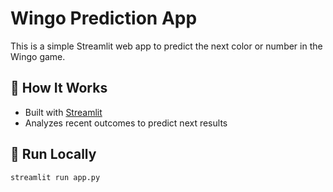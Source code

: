 # Wingo Prediction App

This is a simple Streamlit web app to predict the next color or number in the Wingo game.

## 🔧 How It Works

- Built with [Streamlit](https://streamlit.io/)
- Analyzes recent outcomes to predict next results

## 🚀 Run Locally

```bash
streamlit run app.py
